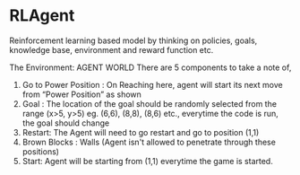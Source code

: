 # RLAgent
Reinforcement learning based model by thinking on policies, goals, knowledge base, environment and reward function etc.


The Environment: AGENT WORLD
There are 5 components to take a note of,
1. Go to Power Position : On Reaching here, agent will start its next move
from “Power Position” as shown
2. Goal : The location of the goal should be randomly selected from the range
(x>5, y>5) eg. (6,6), (8,8), (8,6) etc., everytime the code is run, the goal
should change
3. Restart: The Agent will need to go restart and go to position (1,1)
4. Brown Blocks : Walls (Agent isn't allowed to penetrate through these
positions)
5. Start: Agent will be starting from (1,1) everytime the game is started.
